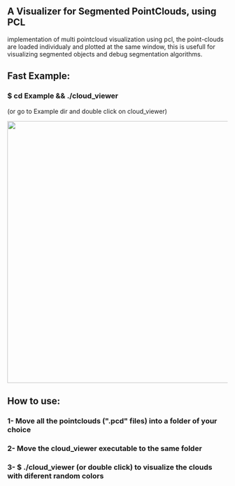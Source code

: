 ## A Visualizer for Segmented PointClouds, using PCL 
implementation of multi pointcloud visualization using pcl, the point-clouds are loaded individualy and plotted at the same window, this is usefull for visualizing segmented objects and debug segmentation algorithms.

## Fast Example:
### $ cd Example && ./cloud_viewer 
(or go to Example dir and double click on cloud_viewer)

<p align="center">
  <img src="https://s22.postimg.org/p1nexop1t/printseg.png" width="600"/>
</p>


## How to use:
### 1- Move all the pointclouds (".pcd" files) into a folder of your choice
### 2- Move the cloud_viewer executable to the same folder
### 3- $ ./cloud_viewer (or double click) to visualize the clouds with diferent random colors
